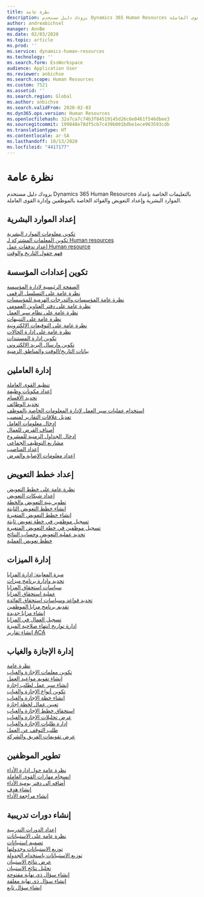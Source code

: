 ```yaml
---
title: نظرة عامة
description: يزودك دليل مستخدم Dynamics 365 Human Resources بالتعليمات الخاصة بإعداد الموارد البشرية وإعداد التعويض والفوائد الخاصة بالموظفين وإدارة القوى العاملة.
author: andreabichsel
manager: AnnBe
ms.date: 02/03/2020
ms.topic: article
ms.prod: ''
ms.service: dynamics-human-resources
ms.technology: ''
ms.search.form: EssWorkspace
audience: Application User
ms.reviewer: anbichse
ms.search.scope: Human Resources
ms.custom: 7521
ms.assetid: ''
ms.search.region: Global
ms.author: anbichse
ms.search.validFrom: 2020-02-03
ms.dyn365.ops.version: Human Resources
ms.openlocfilehash: 32a7ca7c74b3f84519145d26c6e0461f546dbee3
ms.sourcegitcommit: 199848e78df5cb7c439b001bdbe1ece963593cdb
ms.translationtype: HT
ms.contentlocale: ar-SA
ms.lasthandoff: 10/13/2020
ms.locfileid: "4417177"
---
```

# <a name="overview"></a>نظرة عامة

يزودك دليل مستخدم Dynamics 365 Human Resources بالتعليمات الخاصة بإعداد الموارد البشرية وإعداد التعويض والفوائد الخاصة بالموظفين وإدارة القوى العاملة.

## <a name="set-up-human-resources"></a>إعداد الموارد البشرية

[تكوين معلومات الموارد البشرية](hr-setup-parameters.md)</br>
[تكوين المعلمات المشتركة لـ Human resources](hr-setup-shared-parameters.md)</br>
[إعداد تدفقات عمل Human resource](hr-setup-workflows.md)</br>
[فهم حقول التاريخ والوقت](hr-setup-date-time-fields.md)</br>

## <a name="configure-organization-settings"></a>تكوين إعدادات المؤسسة

[الصفحة الرئيسية لإدارة المؤسسة](../fin-ops-core/fin-ops/organization-administration/organization-administration-home-page.md?toc=/dynamics365/human-resources/toc.json)</br>
[نظرة عامة على التسلسل الرقمي](../fin-ops-core/fin-ops/organization-administration/number-sequence-overview.md?toc=/dynamics365/human-resources/toc.json)</br>
[نظرة عامة المؤسسات والتدرجات الهرمية للمؤسسات](../fin-ops-core/fin-ops/organization-administration/organizations-organizational-hierarchies.md?toc=/dynamics365/human-resources/toc.json)</br>
[نظرة عامة على دفتر العناوين العمومي](../fin-ops-core/fin-ops/organization-administration/overview-global-address-book.md?toc=/dynamics365/human-resources/toc.json)</br>
[نظرة عامة على نظام سير العمل](../fin-ops-core/fin-ops/organization-administration/overview-workflow-system.md?toc=/dynamics365/human-resources/toc.json)</br>
[نظرة عامة على التنبيهات](../fin-ops-core/fin-ops/get-started/alerts-overview.md?toc=/dynamics365/human-resources/toc.json)</br>
[نظرة عامة على التوقيعات الإلكترونية](../fin-ops-core/fin-ops/organization-administration/electronic-signature-overview.md?toc=/dynamics365/human-resources/toc.json)</br>
[نظرة عامة على إدارة الحالات](../fin-ops-core/fin-ops/organization-administration/cases.md?toc=/dynamics365/human-resources/toc.json)</br>
[تكوين إدارة المستندات](../fin-ops-core/fin-ops/organization-administration/configure-document-management.md?toc=/dynamics365/human-resources/toc.json)</br>
[تكوين وإرسال البريد الإلكتروني](../fin-ops-core/fin-ops/organization-administration/configure-email.md?toc=/dynamics365/human-resources/toc.json)</br>
[بيانات التاريخ/الوقت والمناطق الزمنية](../fin-ops-core/fin-ops/organization-administration/date-time-zones.md?toc=/dynamics365/human-resources/toc.json)</br>

## <a name="manage-personnel"></a>إدارة العاملين

[تنظيم القوى العاملة](hr-personnel-departments-jobs-positions.md)</br>
[إعداد مكونات وظيفة](hr-personnel-jobs.md)</br>
[تحديد الأقسام](hr-personnel-define-departments.md)</br>
[تحديد الوظائف](hr-personnel-define-jobs.md)</br>
[استخدام عمليات سير العمل لإدارة المعلومات الخاصة بالموظف](hr-workflow-manage-employee-information.md)</br>
[تعديل علاقات التقارير لمنصب](hr-personnel-modify-reporting-relationships-position.md)</br>
[إدخال معلومات العامل](hr-personnel-enter-worker-information.md)</br>
[أصناف القرض للعمال](hr-personnel-loan-item-worker.md)</br>
[إدخال الجداول الزمنية للمشروع‬](hr-personnel-enter-project-timesheets.md)</br>
[مشاريع التوظيف الجماعي](hr-personnel-mass-hire-projects.md)</br>
[إعداد المناصب](hr-personnel-set-up-positions.md)</br>
[إعداد معلومات الإصابة والمرض](hr-personnel-set-up-injury-illness-information.md)</br>

## <a name="set-up-compensation-plans"></a>إعداد خطط التعويض

[نظرة عامة على خطط التعويض](hr-compensation-overview.md)</br>
[إعداد شبكات التعويض](hr-compensation-grids.md)</br>
[تطوير بنية التعويض والخطة](hr-compensation-structure.md)</br>
[إنشاء خطط التعويض الثابتة](hr-compensation-fixed-plans.md)</br>
[إنشاء خطط التعويض المتغيرة](hr-compensation-variable-plans.md)</br>
[تسجيل موظفين في خطة تعويض ثابتة](hr-compensation-enroll-employees-fixed.md)</br>
[تسجيل موظفين في خطة التعويض المتغيرة](hr-compensation-enroll-employees-variable.md)</br>
[تحديد عملية التعويض وحساب النتائج](hr-compensation-define-process.md)</br>
[خطط تعويض العملية](hr-compensation-process.md)</br>

## <a name="manage-benefits"></a>إدارة الميزات

[ميزة المعاينة: إدارة المزايا](hr-benefits-management-overview.md)</br>
[تحديد وإدارة برنامج ميزات](hr-benefits-manage-program.md)</br>
[سياسات استحقاق المزايا](hr-benefits-eligibility-policies.md)</br>
[عملية استحقاق المزايا](hr-benefits-eligibility-process.md)</br>
[تحديد قواعد وسياسات استحقاق الفائدة](hr-benefits-define-eligibility-rules.md)</br>
[تقديم برنامج مزايا الموظفين](hr-benefits-deliver-employee-benefits-program.md)</br>
[إنشاء مزايا جديدة](hr-benefits-create.md)</br>
[تسجيل العمال في المزايا](hr-benefits-enroll-workers.md)</br>
[إدارة تواريخ انتهاء صلاحية الميزة](hr-benefits-expiration-dates.md)</br>
[إنشاء تقارير ACA](hr-benefits-aca-reports.md)</br>

## <a name="manage-leave-and-absence"></a>إدارة الإجازة والغياب

[نظرة عامة](hr-leave-and-absence-overview.md)</br>
[تكوين معلمات الإجازة والغياب](hr-leave-and-absence-parameters.md)</br>
[إنشاء تقويم مواعيد العمل](hr-leave-and-absence-working-time-calendar.md)</br>
[إنشاء سير عمل لطلب إجازة](hr-leave-and-absence-workflow.md)</br>
[تكوين أنواع الإجازة والغياب](hr-leave-and-absence-types.md)</br>
[إنشاء خطة الإجازة والغياب](hr-leave-and-absence-plans.md)</br>
[تعيين عمال لخطة إجازة](hr-leave-and-absence-enroll.md)</br>
[استحقاق خطط الإجازة والغياب](hr-leave-and-absence-accrue.md)</br>
[عرض تحليلات الإجازة والغياب](hr-leave-and-absence-analytics.md)</br>
[إدارة طلبات الإجازة والغياب](hr-employee-self-service-manage-requests.md)</br>
[طلب التوقف عن العمل](hr-employee-self-service-request-time-off.md)</br>
[عرض تقويمات الفريق والشركة](hr-employee-self-service-calendar.md)</br>

## <a name="develop-employees"></a>تطوير الموظفين

[نظرة عامة حول إدارة الأداء](hr-develop-performance-management-overview.md)</br>
[انسجام مهارات القوى العاملة](hr-develop-skills.md)</br>
[أضافه إلى دفتر يومية الأداء](hr-develop-add-performance-journal.md)</br>
[إنشاء هدف](hr-develop-create-goal.md)</br>
[إنشاء مراجعة الأداء](hr-develop-create-performance-review.md)</br>

## <a name="create-courses"></a>إنشاء دورات تدريبية

[إعداد الدورات التدريبية](hr-learning-courses.md)</br>
[نظرة عامة على الاستبيانات](hr-learning-questionnaires.md)</br>
[تصميم استبيانات](hr-learning-design-questionnaires.md)</br>
[توزيع الاستبيانات وجدولتها](hr-learning-distribute-questionnaires.md)</br>
[توزيع الاستبيانات باستخدام الجدولة](hr-learning-distribute-questionnaires-scheduling.md)</br>
[عرض نتائج الاستبيان](hr-learning-evaluate-questionnaire-results.md)</br>
[تحليل نتائج الاستبيان](hr-learning-analyze-questionnaire-results.md)</br>
[إنشاء سؤال ذي نهاية مفتوحة](hr-learning-create-open-ended-question.md)</br>
[إنشاء سؤال ذي نهاية مغلقة](hr-learning-create-closed-ended-question.md)</br>
[إنشاء سؤال تابع](hr-learning-depending-question.md)</br>



